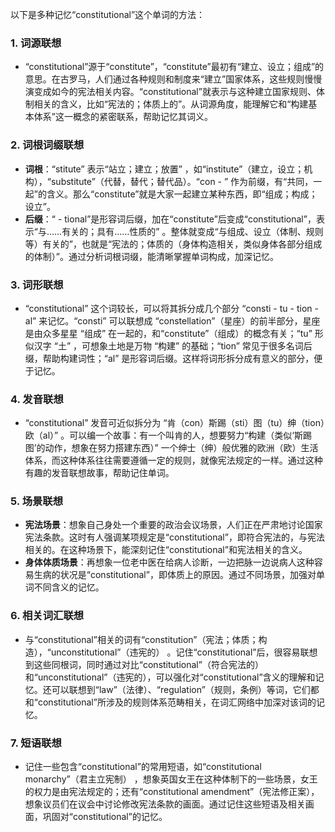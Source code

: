 以下是多种记忆“constitutional”这个单词的方法：

### 1. 词源联想
 - “constitutional”源于“constitute”，“constitute”最初有“建立、设立；组成”的意思。在古罗马，人们通过各种规则和制度来“建立”国家体系，这些规则慢慢演变成如今的宪法相关内容。“constitutional”就表示与这种建立国家规则、体制相关的含义，比如“宪法的；体质上的”。从词源角度，能理解它和“构建基本体系”这一概念的紧密联系，帮助记忆其词义。

### 2. 词根词缀联想
 - **词根**：“stitute” 表示“站立；建立；放置” ，如“institute”（建立，设立；机构），“substitute”（代替，替代；替代品）。“con - ” 作为前缀，有“共同，一起”的含义。那么“constitute”就是大家一起建立某种东西，即“组成；构成；设立”。
 - **后缀**：“ - tional”是形容词后缀，加在“constitute”后变成“constitutional”，表示“与……有关的；具有……性质的” 。整体就变成“与组成、设立（体制、规则等）有关的”，也就是“宪法的；体质的（身体构造相关，类似身体各部分组成的体制）”。通过分析词根词缀，能清晰掌握单词构成，加深记忆。

### 3. 词形联想
 - “constitutional” 这个词较长，可以将其拆分成几个部分 “consti - tu - tion - al” 来记忆。“consti” 可以联想成 “constellation”（星座）的前半部分，星座是由众多星星 “组成” 在一起的，和“constitute”（组成）的概念有关；“tu” 形似汉字 “土” ，可想象土地是万物 “构建” 的基础；“tion” 常见于很多名词后缀，帮助构建词性；“al” 是形容词后缀。这样将词形拆分成有意义的部分，便于记忆。

### 4. 发音联想
 - “constitutional” 发音可近似拆分为 “肯（con）斯踢（sti）图（tu）绅（tion）欧（al）” 。可以编一个故事：有一个叫肯的人，想要努力“构建（类似‘斯踢图’的动作，想象在努力搭建东西）” 一个绅士（绅）般优雅的欧洲（欧）生活体系，而这种体系往往需要遵循一定的规则，就像宪法规定的一样。通过这种有趣的发音联想故事，帮助记住单词。

### 5. 场景联想
 - **宪法场景**：想象自己身处一个重要的政治会议场景，人们正在严肃地讨论国家宪法条款。这时有人强调某项规定是“constitutional”，即符合宪法的，与宪法相关的。在这种场景下，能深刻记住“constitutional”和宪法相关的含义。
 - **身体体质场景**：再想象一位老中医在给病人诊断，一边把脉一边说病人这种容易生病的状况是“constitutional”，即体质上的原因。通过不同场景，加强对单词不同含义的记忆。

### 6. 相关词汇联想
 - 与“constitutional”相关的词有“constitution”（宪法；体质；构造），“unconstitutional”（违宪的） 。记住“constitutional”后，很容易联想到这些同根词，同时通过对比“constitutional”（符合宪法的）和“unconstitutional”（违宪的），可以强化对“constitutional”含义的理解和记忆。还可以联想到“law”（法律）、“regulation”（规则，条例）等词，它们都和“constitutional”所涉及的规则体系范畴相关，在词汇网络中加深对该词的记忆。

### 7. 短语联想
 - 记住一些包含“constitutional”的常用短语，如“constitutional monarchy”（君主立宪制） ，想象英国女王在这种体制下的一些场景，女王的权力是由宪法规定的；还有“constitutional amendment”（宪法修正案），想象议员们在议会中讨论修改宪法条款的画面。通过记住这些短语及相关画面，巩固对“constitutional”的记忆。 